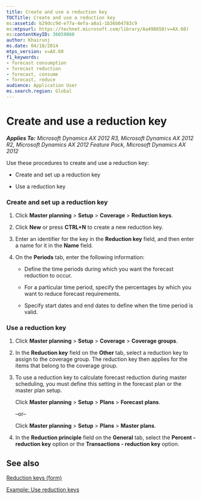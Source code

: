 ```yaml
---
title: Create and use a reduction key
TOCTitle: Create and use a reduction key
ms:assetid: b29dcc9d-e77a-4efa-a8a1-1b36b04783c9
ms:mtpsurl: https://technet.microsoft.com/library/Aa498658(v=AX.60)
ms:contentKeyID: 36059060
author: Khairunj
ms.date: 04/18/2014
mtps_version: v=AX.60
f1_keywords:
- forecast consumption
- forecast reduction
- forecast, consume
- forecast, reduce
audience: Application User
ms.search.region: Global
---
```


# Create and use a reduction key 


_**Applies To:** Microsoft Dynamics AX 2012 R3, Microsoft Dynamics AX 2012 R2, Microsoft Dynamics AX 2012 Feature Pack, Microsoft Dynamics AX 2012_

Use these procedures to create and use a reduction key:

  - Create and set up a reduction key

  - Use a reduction key

### Create and set up a reduction key

1.  Click **Master planning** \> **Setup** \> **Coverage** \> **Reduction keys**.

2.  Click **New** or press **CTRL+N** to create a new reduction key.

3.  Enter an identifier for the key in the **Reduction key** field, and then enter a name for it in the **Name** field.

4.  On the **Periods** tab, enter the following information:
    
      - Define the time periods during which you want the forecast reduction to occur.
    
      - For a particular time period, specify the percentages by which you want to reduce forecast requirements.
    
      - Specify start dates and end dates to define when the time period is valid.

### Use a reduction key

1.  Click **Master planning** \> **Setup** \> **Coverage** \> **Coverage groups**.

2.  In the **Reduction key** field on the **Other** tab, select a reduction key to assign to the coverage group. The reduction key then applies for the items that belong to the coverage group.

3.  To use a reduction key to calculate forecast reduction during master scheduling, you must define this setting in the forecast plan or the master plan setup.
    
    Click **Master planning** \> **Setup** \> **Plans** \> **Forecast plans**.
    
    –or–
    
    Click **Master planning** \> **Setup** \> **Plans** \> **Master plans**.

4.  In the **Reduction principle** field on the **General** tab, select the **Percent - reduction key** option or the **Transactions - reduction key** option.

## See also

[Reduction keys (form)](https://technet.microsoft.com/library/aa553816\(v=ax.60\))

[Example: Use reduction keys](example-use-reduction-keys.md)

  


